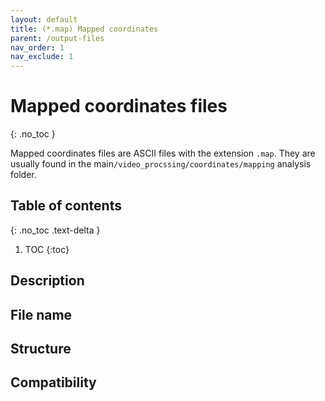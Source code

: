 ```yaml
---
layout: default
title: (*.map) Mapped coordinates
parent: /output-files
nav_order: 1
nav_exclude: 1
---
```



# Mapped coordinates files
{: .no_toc }

Mapped coordinates files are ASCII files with the extension `.map`. They are usually found in the main`/video_procssing/coordinates/mapping` analysis folder.

## Table of contents
{: .no_toc .text-delta }

1. TOC
{:toc}

## Description

## File name

## Structure

## Compatibility
